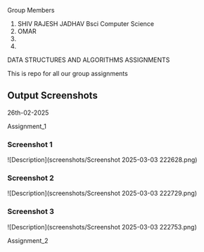 Group Members
1. SHIV RAJESH JADHAV  Bsci Computer Science
2. OMAR 
3.
4.
DATA STRUCTURES AND ALGORITHMS ASSIGNMENTS

This is repo for all our group assignments



## Output Screenshots

26th-02-2025

Assignment_1 

### Screenshot 1
![Description](screenshots/Screenshot 2025-03-03 222628.png)

### Screenshot 2  
![Description](screenshots/Screenshot 2025-03-03 222729.png)

### Screenshot 3  
![Description](screenshots/Screenshot 2025-03-03 222753.png)

Assignment_2
